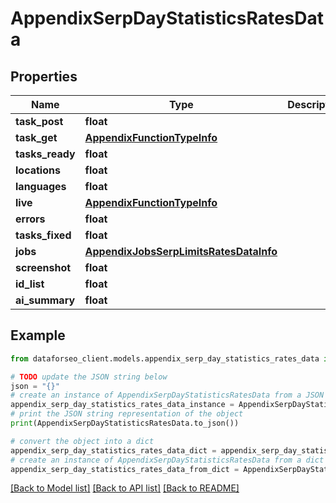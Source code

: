 # AppendixSerpDayStatisticsRatesData


## Properties

Name | Type | Description | Notes
------------ | ------------- | ------------- | -------------
**task_post** | **float** |  | [optional] 
**task_get** | [**AppendixFunctionTypeInfo**](AppendixFunctionTypeInfo.md) |  | [optional] 
**tasks_ready** | **float** |  | [optional] 
**locations** | **float** |  | [optional] 
**languages** | **float** |  | [optional] 
**live** | [**AppendixFunctionTypeInfo**](AppendixFunctionTypeInfo.md) |  | [optional] 
**errors** | **float** |  | [optional] 
**tasks_fixed** | **float** |  | [optional] 
**jobs** | [**AppendixJobsSerpLimitsRatesDataInfo**](AppendixJobsSerpLimitsRatesDataInfo.md) |  | [optional] 
**screenshot** | **float** |  | [optional] 
**id_list** | **float** |  | [optional] 
**ai_summary** | **float** |  | [optional] 

## Example

```python
from dataforseo_client.models.appendix_serp_day_statistics_rates_data import AppendixSerpDayStatisticsRatesData

# TODO update the JSON string below
json = "{}"
# create an instance of AppendixSerpDayStatisticsRatesData from a JSON string
appendix_serp_day_statistics_rates_data_instance = AppendixSerpDayStatisticsRatesData.from_json(json)
# print the JSON string representation of the object
print(AppendixSerpDayStatisticsRatesData.to_json())

# convert the object into a dict
appendix_serp_day_statistics_rates_data_dict = appendix_serp_day_statistics_rates_data_instance.to_dict()
# create an instance of AppendixSerpDayStatisticsRatesData from a dict
appendix_serp_day_statistics_rates_data_from_dict = AppendixSerpDayStatisticsRatesData.from_dict(appendix_serp_day_statistics_rates_data_dict)
```
[[Back to Model list]](../README.md#documentation-for-models) [[Back to API list]](../README.md#documentation-for-api-endpoints) [[Back to README]](../README.md)


